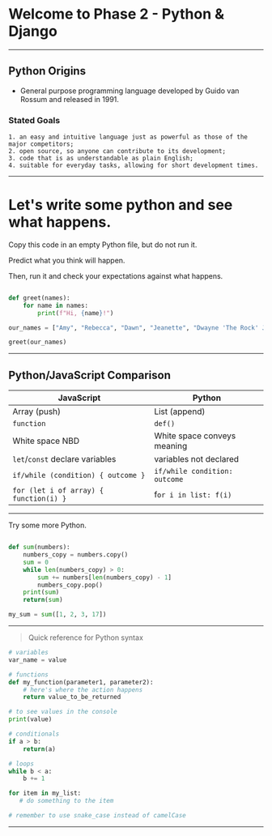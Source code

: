# Welcome to Phase 2 - Python & Django

---

## Python Origins

- General purpose programming language developed by Guido van Rossum and released in 1991.

### Stated Goals

    1. an easy and intuitive language just as powerful as those of the major competitors;
    2. open source, so anyone can contribute to its development;
    3. code that is as understandable as plain English;
    4. suitable for everyday tasks, allowing for short development times.

---

# Let's write some python and see what happens.

Copy this code in an empty Python file, but do not run it.

Predict what you think will happen.

Then, run it and check your expectations against what happens.

```py

def greet(names):
    for name in names:
        print(f"Hi, {name}!")

our_names = ["Amy", "Rebecca", "Dawn", "Jeanette", "Dwayne 'The Rock' Johnson"]

greet(our_names)
```

---

## Python/JavaScript Comparison

| JavaScript                             | Python                        |
| -------------------------------------- | ----------------------------- |
| Array (push)                           | List (append)                 |
| `function`                             | `def()`                       |
| White space NBD                        | White space conveys meaning   |
| `let`/`const` declare variables        | variables not declared        |
| `if/while (condition) { outcome }`     | `if/while condition: outcome` |
| `for (let i of array) { function(i) }` | f`or i in list: f(i)`         |

---

Try some more Python.

```py

def sum(numbers):
    numbers_copy = numbers.copy()
    sum = 0
    while len(numbers_copy) > 0:
        sum += numbers[len(numbers_copy) - 1]
        numbers_copy.pop()
    print(sum)
    return(sum)

my_sum = sum([1, 2, 3, 17])
```

---

> Quick reference for Python syntax

```py
# variables
var_name = value

# functions
def my_function(parameter1, parameter2):
    # here's where the action happens
    return value_to_be_returned

# to see values in the console
print(value)

# conditionals
if a > b:
    return(a)

# loops
while b < a:
    b += 1

for item in my_list:
   # do something to the item

# remember to use snake_case instead of camelCase
```

---
